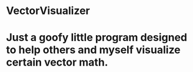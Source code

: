 # VectorVisualizer
# Just a goofy little program designed to help others and myself visualize certain vector math.
